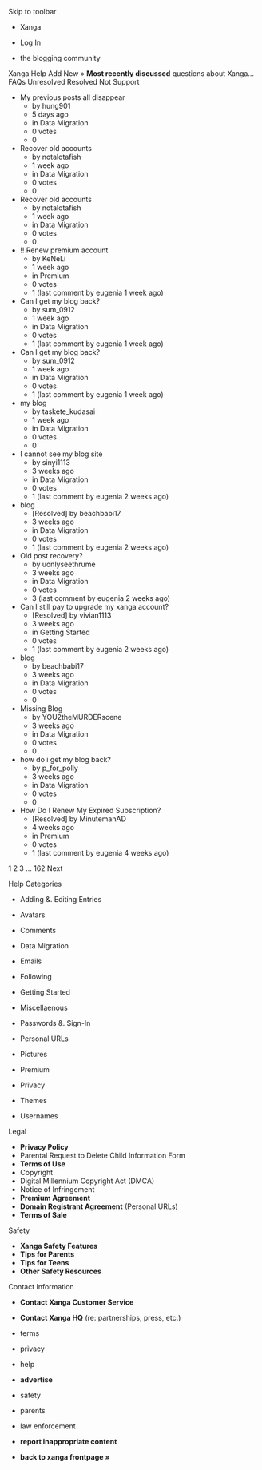Skip to toolbar

*   Xanga

*   Log In

*   the blogging community

Xanga Help Add New » **Most recently discussed** questions about Xanga… FAQs Unresolved Resolved Not Support

*   My previous posts all disappear
    *   by hung901
    *   5 days ago
    *   in Data Migration
    *   0 votes
    *   0
*   Recover old accounts
    *   by notalotafish
    *   1 week ago
    *   in Data Migration
    *   0 votes
    *   0
*   Recover old accounts
    *   by notalotafish
    *   1 week ago
    *   in Data Migration
    *   0 votes
    *   0
*   !! Renew premium account
    *   by KeNeLi
    *   1 week ago
    *   in Premium
    *   0 votes
    *   1 (last comment by eugenia 1 week ago)
*   Can I get my blog back?
    *   by sum\_0912
    *   1 week ago
    *   in Data Migration
    *   0 votes
    *   1 (last comment by eugenia 1 week ago)
*   Can I get my blog back?
    *   by sum\_0912
    *   1 week ago
    *   in Data Migration
    *   0 votes
    *   1 (last comment by eugenia 1 week ago)
*   my blog
    *   by taskete\_kudasai
    *   1 week ago
    *   in Data Migration
    *   0 votes
    *   0
*   I cannot see my blog site
    *   by sinyi1113
    *   3 weeks ago
    *   in Data Migration
    *   0 votes
    *   1 (last comment by eugenia 2 weeks ago)
*   blog
    *   \[Resolved\] by beachbabi17
    *   3 weeks ago
    *   in Data Migration
    *   0 votes
    *   1 (last comment by eugenia 2 weeks ago)
*   Old post recovery?
    *   by uonlyseethrume
    *   3 weeks ago
    *   in Data Migration
    *   0 votes
    *   3 (last comment by eugenia 2 weeks ago)
*   Can I still pay to upgrade my xanga account?
    *   \[Resolved\] by vivian1113
    *   3 weeks ago
    *   in Getting Started
    *   0 votes
    *   1 (last comment by eugenia 2 weeks ago)
*   blog
    *   by beachbabi17
    *   3 weeks ago
    *   in Data Migration
    *   0 votes
    *   0
*   Missing Blog
    *   by YOU2theMURDERscene
    *   3 weeks ago
    *   in Data Migration
    *   0 votes
    *   0
*   how do i get my blog back?
    *   by p\_for\_polly
    *   3 weeks ago
    *   in Data Migration
    *   0 votes
    *   0
*   How Do I Renew My Expired Subscription?
    *   \[Resolved\] by MinutemanAD
    *   4 weeks ago
    *   in Premium
    *   0 votes
    *   1 (last comment by eugenia 4 weeks ago)

1 2 3 ... 162 Next

Help Categories

*   Adding &. Editing Entries
*   Avatars
*   Comments
*   Data Migration
*   Emails
*   Following
*   Getting Started
*   Miscellaenous

*   Passwords &. Sign-In
*   Personal URLs
*   Pictures
*   Premium
*   Privacy
*   Themes
*   Usernames

Legal

*   **Privacy Policy**
*   Parental Request to Delete Child Information Form
*   **Terms of Use**
*   Copyright
*   Digital Millennium Copyright Act (DMCA)
*   Notice of Infringement
*   **Premium Agreement**
*   **Domain Registrant Agreement** (Personal URLs)
*   **Terms of Sale**

Safety

*   **Xanga Safety Features**
*   **Tips for Parents**
*   **Tips for Teens**
*   **Other Safety Resources**

Contact Information

*   **Contact Xanga Customer Service**
*   **Contact Xanga HQ** (re: partnerships, press, etc.)

*   terms
*   privacy
*   help
*   **advertise**

*   safety
*   parents
*   law enforcement
*   **report inappropriate content**

*   **back to xanga frontpage »**